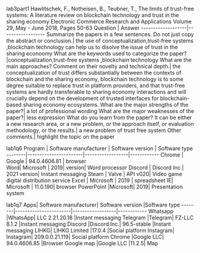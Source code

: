 lab3part1
Hawlitschek, F., Notheisen, B., Teubner, T., The limits of trust-free systems: A literature review on blockchain technology and trust in the sharing economy Electronic Commerce Research and Applications Volume 29, May - June 2018, Pages 50-63
Question | Answer
-------------------|------------------
Summarize the papers in a few sentences. Do not just copy the abstract or conclusion.| the use of conceptualization,trust-free systems ,blockchain technology can help us to disolve the issue of trust  in the sharing econoomy
What are the keywords used to categorize the paper?|conceptualization,trust-free systems ,blockchain technology 
What are the main approaches? Comment on their novelty and technical depth.|  the conceptualization of trust differs substantially between the contexts of blockchain and the sharing economy, blockchain technology is to some degree suitable to replace trust in platform providers, and that trust-free systems are hardly transferable to sharing economy interactions and will crucially depend on the development of trusted interfaces for blockchain-based sharing economy ecosystems.
What are the major strengths of the paper?| a lot of professional wording 
What are the major weaknesses of the paper?| less expression
What do you learn from the paper? It can be either a new research area, or a new problem, or the approach itself, or evaluation methodology, or the results.| a new problem of trust free system
Other comments.| highlight the topic on the paper

lab1q6
Program |	Software manufacturer |	Software version | Software type
--------|-----------------------|------------------|------------
Chrome	| Google                | 94.0.4606.81     |	browser         
Word|	Microsoft |	2019| version|	Word processor
Discord |	Discord Inc.|	2021 version|	Instant messaging
Steam |	Valve |	API v020|	Video game digital distribution service
Excel |	Microsoft |	2019	| spreadsheet
IE|	Microsoft |	11.0.190|	browser
PowerPoint	|Microsoft|	2019|	Presentation system

lab1q7
Apps|	Software manufacturer|	Software version	|Software type
--------|-----------------------|------------------|------------
Whatsapp	|WhatsApp| LLC	2.21.20.18	|Instant messaging
Telegram	|Telegram| FZ-LLC	8.1.2	|Instant messaging
Discord	|Discord Inc.|	96.5-stable	|Instant messaging
LIHKG|	LIHKG Limited	|17.0.4	|Social platform
Instagram|	Instagram|	209.0.0.21.119|	Social platform
Chrome	|Google LLC|	94.0.4606.85	|Browser
Google map	|Google LLC	|11.2.5|	Map
